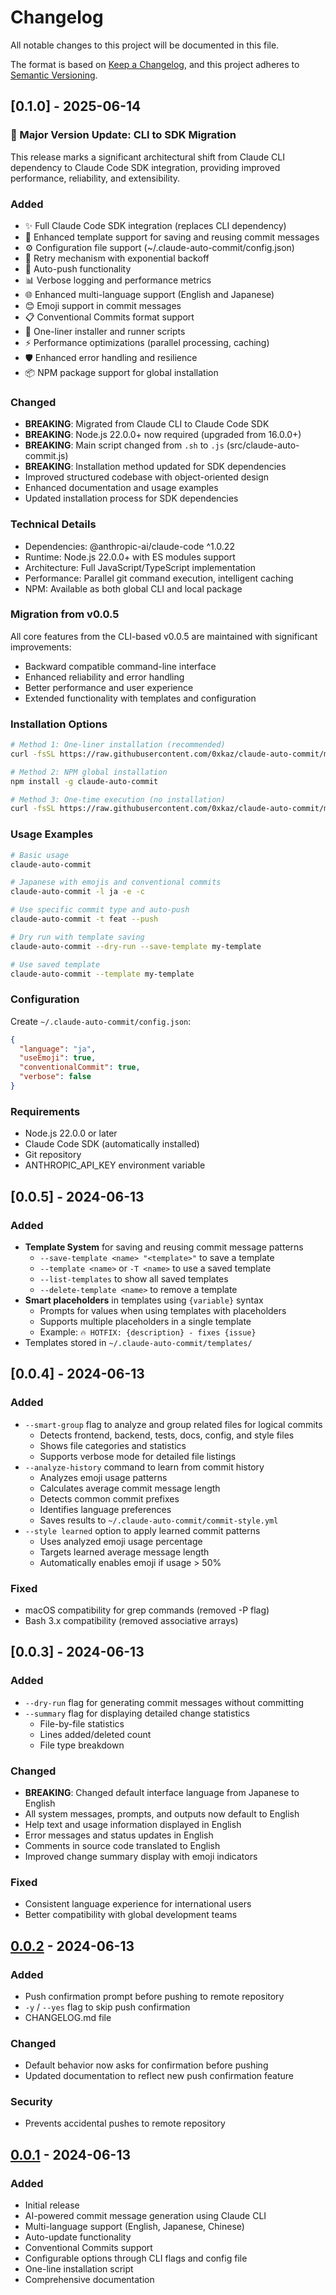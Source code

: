 # Changelog

All notable changes to this project will be documented in this file.

The format is based on [Keep a Changelog](https://keepachangelog.com/en/1.0.0/),
and this project adheres to [Semantic Versioning](https://semver.org/spec/v2.0.0.html).

## [0.1.0] - 2025-06-14

### 🎉 Major Version Update: CLI to SDK Migration

This release marks a significant architectural shift from Claude CLI dependency to Claude Code SDK integration, providing improved performance, reliability, and extensibility.

### Added
- ✨ Full Claude Code SDK integration (replaces CLI dependency)
- 📝 Enhanced template support for saving and reusing commit messages
- ⚙️  Configuration file support (~/.claude-auto-commit/config.json)
- 🔄 Retry mechanism with exponential backoff
- 🚀 Auto-push functionality
- 📊 Verbose logging and performance metrics
- 🌐 Enhanced multi-language support (English and Japanese)
- 😊 Emoji support in commit messages
- 📋 Conventional Commits format support
- 🔧 One-liner installer and runner scripts
- ⚡ Performance optimizations (parallel processing, caching)
- 🛡️  Enhanced error handling and resilience
- 📦 NPM package support for global installation

### Changed
- **BREAKING**: Migrated from Claude CLI to Claude Code SDK
- **BREAKING**: Node.js 22.0.0+ now required (upgraded from 16.0.0+)
- **BREAKING**: Main script changed from `.sh` to `.js` (src/claude-auto-commit.js)
- **BREAKING**: Installation method updated for SDK dependencies
- Improved structured codebase with object-oriented design
- Enhanced documentation and usage examples
- Updated installation process for SDK dependencies

### Technical Details
- Dependencies: @anthropic-ai/claude-code ^1.0.22
- Runtime: Node.js 22.0.0+ with ES modules support
- Architecture: Full JavaScript/TypeScript implementation
- Performance: Parallel git command execution, intelligent caching
- NPM: Available as both global CLI and local package

### Migration from v0.0.5
All core features from the CLI-based v0.0.5 are maintained with significant improvements:
- Backward compatible command-line interface
- Enhanced reliability and error handling
- Better performance and user experience
- Extended functionality with templates and configuration

### Installation Options
```bash
# Method 1: One-liner installation (recommended)
curl -fsSL https://raw.githubusercontent.com/0xkaz/claude-auto-commit/main/scripts/install.sh | bash

# Method 2: NPM global installation
npm install -g claude-auto-commit

# Method 3: One-time execution (no installation)
curl -fsSL https://raw.githubusercontent.com/0xkaz/claude-auto-commit/main/scripts/run-once.sh | bash
```

### Usage Examples
```bash
# Basic usage
claude-auto-commit

# Japanese with emojis and conventional commits
claude-auto-commit -l ja -e -c

# Use specific commit type and auto-push
claude-auto-commit -t feat --push

# Dry run with template saving
claude-auto-commit --dry-run --save-template my-template

# Use saved template
claude-auto-commit --template my-template
```

### Configuration
Create `~/.claude-auto-commit/config.json`:
```json
{
  "language": "ja",
  "useEmoji": true,
  "conventionalCommit": true,
  "verbose": false
}
```

### Requirements
- Node.js 22.0.0 or later
- Claude Code SDK (automatically installed)
- Git repository
- ANTHROPIC_API_KEY environment variable

## [0.0.5] - 2024-06-13

### Added
- **Template System** for saving and reusing commit message patterns
  - `--save-template <name> "<template>"` to save a template
  - `--template <name>` or `-T <name>` to use a saved template
  - `--list-templates` to show all saved templates
  - `--delete-template <name>` to remove a template
- **Smart placeholders** in templates using `{variable}` syntax
  - Prompts for values when using templates with placeholders
  - Supports multiple placeholders in a single template
  - Example: `🔥 HOTFIX: {description} - fixes {issue}`
- Templates stored in `~/.claude-auto-commit/templates/`

## [0.0.4] - 2024-06-13

### Added
- `--smart-group` flag to analyze and group related files for logical commits
  - Detects frontend, backend, tests, docs, config, and style files
  - Shows file categories and statistics
  - Supports verbose mode for detailed file listings
- `--analyze-history` command to learn from commit history
  - Analyzes emoji usage patterns
  - Calculates average commit message length
  - Detects common commit prefixes
  - Identifies language preferences
  - Saves results to `~/.claude-auto-commit/commit-style.yml`
- `--style learned` option to apply learned commit patterns
  - Uses analyzed emoji usage percentage
  - Targets learned average message length
  - Automatically enables emoji if usage > 50%

### Fixed
- macOS compatibility for grep commands (removed -P flag)
- Bash 3.x compatibility (removed associative arrays)

## [0.0.3] - 2024-06-13

### Added
- `--dry-run` flag for generating commit messages without committing
- `--summary` flag for displaying detailed change statistics
  - File-by-file statistics
  - Lines added/deleted count
  - File type breakdown

### Changed
- **BREAKING**: Changed default interface language from Japanese to English
- All system messages, prompts, and outputs now default to English
- Help text and usage information displayed in English
- Error messages and status updates in English
- Comments in source code translated to English
- Improved change summary display with emoji indicators

### Fixed
- Consistent language experience for international users
- Better compatibility with global development teams

## [0.0.2] - 2024-06-13

### Added
- Push confirmation prompt before pushing to remote repository
- `-y` / `--yes` flag to skip push confirmation
- CHANGELOG.md file

### Changed
- Default behavior now asks for confirmation before pushing
- Updated documentation to reflect new push confirmation feature

### Security
- Prevents accidental pushes to remote repository

## [0.0.1] - 2024-06-13

### Added
- Initial release
- AI-powered commit message generation using Claude CLI
- Multi-language support (English, Japanese, Chinese)
- Auto-update functionality
- Conventional Commits support
- Configurable options through CLI flags and config file
- One-line installation script
- Comprehensive documentation

[0.0.2]: https://github.com/0xkaz/claude-auto-commit/compare/v0.0.1...v0.0.2
[0.0.1]: https://github.com/0xkaz/claude-auto-commit/releases/tag/v0.0.1